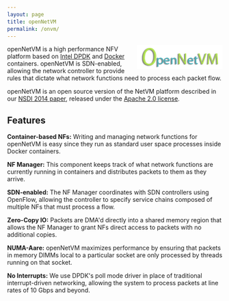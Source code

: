 ```yaml
---
layout: page
title: openNetVM
permalink: /onvm/
---
```


<img src="/res/onvm-logo.png" style="float:right; padding-left:15px;">

openNetVM is a high performance NFV platform based on [Intel DPDK](http://dpdk.org) and [Docker](http://www.docker.com) containers.  openNetVM is SDN-enabled, allowing the network controller to provide rules that dictate what network functions need to process each packet flow.

openNetVM is an open source version of the NetVM platform described in our [NSDI 2014 paper](http://faculty.cs.gwu.edu/~timwood/papers/14-NSDI-netvm.pdf), released under the [Apache 2.0 license](http://www.apache.org/licenses/LICENSE-2.0).

## Features

**Container-based NFs:** Writing and managing network functions for openNetVM is easy since they run as standard user space processes inside Docker containers.

**NF Manager:** This component keeps track of what network functions are currently running in containers and distributes packets to them as they arrive.

**SDN-enabled:** The NF Manager coordinates with SDN controllers using OpenFlow, allowing the controller to specify service chains composed of multiple NFs that must process a flow.

**Zero-Copy IO:** Packets are DMA'd directly into a shared memory region that allows the NF Manager to grant NFs direct access to packets with no additional copies.

**NUMA-Aare:** openNetVM maximizes performance by ensuring that packets in memory DIMMs local to a particular socket are only processed by threads running on that socket.

**No Interrupts:** We use DPDK's poll mode driver in place of traditional interrupt-driven networking, allowing the system to process packets at line rates of 10 Gbps and beyond.
